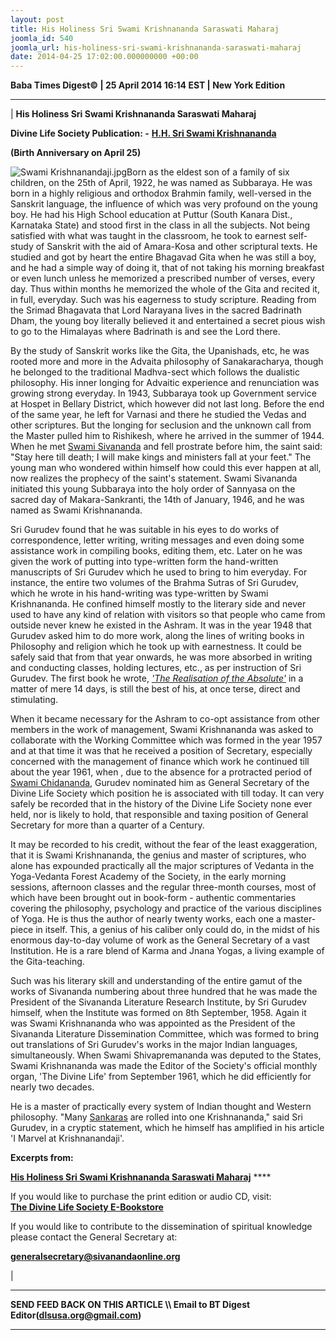 ```yaml
---
layout: post
title: His Holiness Sri Swami Krishnananda Saraswati Maharaj
joomla_id: 540
joomla_url: his-holiness-sri-swami-krishnananda-saraswati-maharaj
date: 2014-04-25 17:02:00.000000000 +00:00
---
```

  
























**Baba Times Digest© | 25 April 2014 16:14 EST | New York Edition**

* * *

|
**His Holiness Sri Swami Krishnananda Saraswati Maharaj**

**Divine Life Society Publication: -** [**H.H. Sri Swami Krishnananda**](http://www.dlshq.org/saints/krishnananda.htm)

**(Birth Anniversary on April 25)**

![Swami Krishnanandaji.jpg](images/DLS_Posts/Swami_Krishnanandaji.jpg.png)Born as the eldest son of a family of six children, on the 25th of April, 1922, he was named as Subbaraya. He was born in a highly religious and orthodox Brahmin family, well-versed in the Sanskrit language, the influence of which was very profound on the young boy. He had his High School education at Puttur (South Kanara Dist., Karnataka State) and stood first in the class in all the subjects. Not being satisfied with what was taught in the classroom, he took to earnest self-study of Sanskrit with the aid of Amara-Kosa and other scriptural texts. He studied and got by heart the entire Bhagavad Gita when he was still a boy, and he had a simple way of doing it, that of not taking his morning breakfast or even lunch unless he memorized a prescribed number of verses, every day. Thus within months he memorized the whole of the Gita and recited it, in full, everyday. Such was his eagerness to study scripture. Reading from the Srimad Bhagavata that Lord Narayana lives in the sacred Badrinath Dham, the young boy literally believed it and entertained a secret pious wish to go to the Himalayas where Badrinath is and see the Lord there.

By the study of Sanskrit works like the Gita, the Upanishads, etc, he was rooted more and more in the Advaita philosophy of Sanakaracharya, though he belonged to the traditional Madhva-sect which follows the dualistic philosophy. His inner longing for Advaitic experience and renunciation was growing strong everyday. In 1943, Subbaraya took up Government service at Hospet in Bellary District, which however did not last long. Before the end of the same year, he left for Varnasi and there he studied the Vedas and other scriptures. But the longing for seclusion and the unknown call from the Master pulled him to Rishikesh, where he arrived in the summer of 1944. When he met [Swami Sivananda](http://www.dlshq.org/saints/siva.htm) and fell prostrate before him, the saint said: "Stay here till death; I will make kings and ministers fall at your feet." The young man who wondered within himself how could this ever happen at all, now realizes the prophecy of the saint's statement. Swami Sivananda initiated this young Subbaraya into the holy order of Sannyasa on the sacred day of Makara-Sankranti, the 14th of January, 1946, and he was named as Swami Krishnananda.

Sri Gurudev found that he was suitable in his eyes to do works of correspondence, letter writing, writing messages and even doing some assistance work in compiling books, editing them, etc. Later on he was given the work of putting into type-written form the hand-written manuscripts of Sri Gurudev which he used to bring to him everyday. For instance, the entire two volumes of the Brahma Sutras of Sri Gurudev, which he wrote in his hand-writing was type-written by Swami Krishnananda. He confined himself mostly to the literary side and never used to have any kind of relation with visitors so that people who came from outside never knew he existed in the Ashram. It was in the year 1948 that Gurudev asked him to do more work, along the lines of writing books in Philosophy and religion which he took up with earnestness. It could be safely said that from that year onwards, he was more absorbed in writing and conducting classes, holding lectures, etc., as per instruction of Sri Gurudev. The first book he wrote, [_'The Realisation of the Absolute'_](http://swami-krishnananda.org/realis_0.html) in a matter of mere 14 days, is still the best of his, at once terse, direct and stimulating.

When it became necessary for the Ashram to co-opt assistance from other members in the work of management, Swami Krishnananda was asked to collaborate with the Working Committee which was formed in the year 1957 and at that time it was that he received a position of Secretary, especially concerned with the management of finance which work he continued till about the year 1961, when , due to the absence for a protracted period of [Swami Chidananda](http://www.dlshq.org/saints/chida.htm), Gurudev nominated him as General Secretary of the Divine Life Society which position he is associated with till today. It can very safely be recorded that in the history of the Divine Life Society none ever held, nor is likely to hold, that responsible and taxing position of General Secretary for more than a quarter of a Century.

It may be recorded to his credit, without the fear of the least exaggeration, that it is Swami Krishnananda, the genius and master of scriptures, who alone has expounded practically all the major scriptures of Vedanta in the Yoga-Vedanta Forest Academy of the Society, in the early morning sessions, afternoon classes and the regular three-month courses, most of which have been brought out in book-form - authentic commentaries covering the philosophy, psychology and practice of the various disciplines of Yoga. He is thus the author of nearly twenty works, each one a master-piece in itself. This, a genius of his caliber only could do, in the midst of his enormous day-to-day volume of work as the General Secretary of a vast Institution. He is a rare blend of Karma and Jnana Yogas, a living example of the Gita-teaching.

Such was his literary skill and understanding of the entire gamut of the works of Sivananda numbering about three hundred that he was made the President of the Sivananda Literature Research Institute, by Sri Gurudev himself, when the Institute was formed on 8th September, 1958. Again it was Swami Krishnananda who was appointed as the President of the Sivananda Literature Dissemination Committee, which was formed to bring out translations of Sri Gurudev's works in the major Indian languages, simultaneously. When Swami Shivapremananda was deputed to the States, Swami Krishnananda was made the Editor of the Society's official monthly organ, 'The Divine Life' from September 1961, which he did efficiently for nearly two decades.

He is a master of practically every system of Indian thought and Western philosophy. "Many [Sankaras](http://www.dlshq.org/saints/sankara.htm) are rolled into one Krishnananda," said Sri Gurudev, in a cryptic statement, which he himself has amplified in his article 'I Marvel at Krishnanandaji'.

**Excerpts from:**

[**His Holiness Sri Swami Krishnananda Saraswati Maharaj**](http://www.dlshq.org/saints/krishnananda.htm) ****  






















If you would like to purchase the print edition or audio CD, visit:   
 [**The Divine Life Society E-Bookstore**](http://www.dlshq.org/cgi-bin/store/commerce.cgi?category=krishnananda&cart_id=1394930528.401)

If you would like to contribute to the dissemination of spiritual knowledge please contact the General Secretary at:

**[generalsecretary@sivanandaonline.org](mailto:generalsecretary@sivanandaonline.org)**



 |



* * *

**SEND FEED BACK ON THIS ARTICLE \\\ Email to BT Digest Editor[](mailto:dlsusa.org@gmail.com?subject=DLS%20Posts)(dlsusa.org@gmail.com)**

* * *

  
